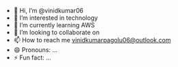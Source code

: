 - 👋 Hi, I’m @vinidkumar06
- 👀 I’m interested in technology
- 🌱 I’m currently learning AWS
- 💞️ I’m looking to collaborate on 
- 📫 How to reach me vinidkumarpagolu06@outlook.com
- 😄 Pronouns: ...
- ⚡ Fun fact: ...

<!---
vinidkumar06/vinidkumar06 is a ✨ special ✨ repository because its `README.md` (this file) appears on your GitHub profile.
You can click the Preview link to take a look at your changes.
--->
